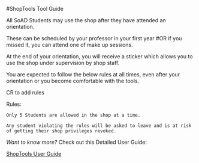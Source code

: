 #ShopTools Tool Guide

All SoAD Students may use the shop after they have attended an orientation.

These can be scheduled by your professor in your first year #OR if you missed it, you can attend one of make up sessions.

At the end of your orientation, you will receive a sticker which allows you to use the shop under supervision by shop staff. 

You are expected to follow the below rules at all times, even after your orientation or you become comfortable with the tools.

CR to add rules



Rules:

	Only 5 Students are allowed in the shop at a time.
	
	Any student violating the rules will be asked to leave and is at risk of getting their shop privileges revoked.
	
*Want to know more?*
Check out this Detailed User Guide:

[ShopTools User Guide](https://github.com/DigitalFabricationLab-NYIT-SoAD/resources/blob/main/UserGuides/ShopTools.md)

